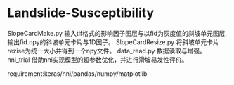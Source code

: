 # Landslide-Susceptibility


SlopeCardMake.py 输入tif格式的影响因子图层与以fid为灰度值的斜坡单元图层,输出fid.npy的斜坡单元卡片与1D因子。
SlopeCardResize.py 将斜坡单元卡片rezise为统一大小并得到一个npy文件。
data_read.py 数据读取与增强。
nni_trial 借助nni实现模型的超参数优化，并进行滑坡易发性评价。


requirement:keras/nni/pandas/numpy/matplotlib

